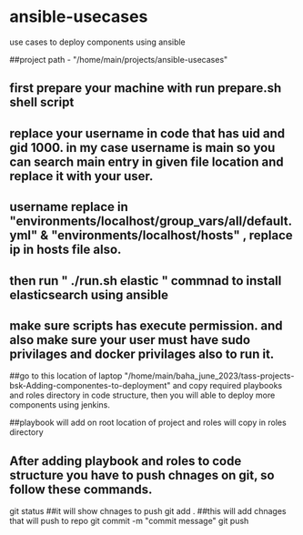 # ansible-usecases
use cases to deploy components using ansible

##project path - "/home/main/projects/ansible-usecases"
## first prepare your machine with run prepare.sh shell script

## replace your username in code that has uid and gid 1000. in my case username is main so you can search main entry in given file location and replace it with your user.

## username replace in "environments/localhost/group_vars/all/default.yml" &  "environments/localhost/hosts" , replace ip in hosts file also.

## then run " ./run.sh elastic " commnad to install elasticsearch using ansible

## make sure scripts has execute permission. and also make sure your user must have sudo privilages and docker privilages also to run it.

##go to this location of laptop "/home/main/baha_june_2023/tass-projects-bsk-Adding-componentes-to-deployment" and copy required playbooks and roles directory in code structure, then you will able to deploy more components using jenkins.

##playbook will add on root location of project and roles will copy in roles directory

## After adding playbook and roles to code structure you have to push chnages on git, so follow these commands.

git status ##it will show chnages to push
git add . ##this will add chnages that will push to repo
git commit -m "commit message" 
git push

